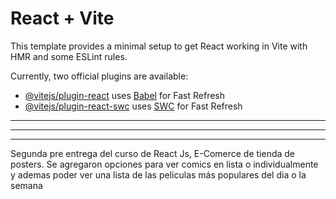 # React + Vite

This template provides a minimal setup to get React working in Vite with HMR and some ESLint rules.

Currently, two official plugins are available:

- [@vitejs/plugin-react](https://github.com/vitejs/vite-plugin-react/blob/main/packages/plugin-react/README.md) uses [Babel](https://babeljs.io/) for Fast Refresh
- [@vitejs/plugin-react-swc](https://github.com/vitejs/vite-plugin-react-swc) uses [SWC](https://swc.rs/) for Fast Refresh
--------------------------------------------------------------------------------------------------------------------------------------------
--------------------------------------------------------------------------------------------------------------------------------------------
--------------------------------------------------------------------------------------------------------------------------------------------
Segunda pre entrega del curso de React Js, E-Comerce de tienda de posters. Se agregaron opciones para ver comics en lista o individualmente y ademas poder ver una lista de las peliculas más populares del dia o la semana